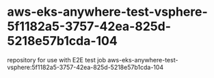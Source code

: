# aws-eks-anywhere-test-vsphere-5f1182a5-3757-42ea-825d-5218e57b1cda-104
repository for use with E2E test job aws-eks-anywhere-test-vsphere:5f1182a5-3757-42ea-825d-5218e57b1cda-104
